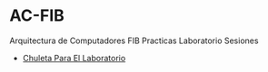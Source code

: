 # AC-FIB
Arquitectura de Computadores FIB Practicas Laboratorio Sesiones
* [Chuleta Para El Laboratorio](https://github.com/hialvaro/AC-FIB/blob/master/ac_chuleta.pdf)
